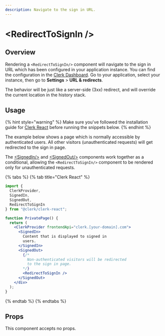 ```yaml
---
description: Navigate to the sign in URL.
---
```


# \<RedirectToSignIn />

## Overview

Rendering a `<RedirectToSignIn/>` component will navigate to the sign in URL which has been configured in your application instance. You can find the configuration in the [Clerk Dashboard](https://dashboard.clerk.dev). Go to your application, select your instance, then go to **Settings** > **URL & redirects**.&#x20;

The behavior will be just like a server-side (3xx) redirect, and will override the current location in the history stack.

## Usage

{% hint style="warning" %}
Make sure you've followed the installation guide for [Clerk React](../../reference/clerk-react/installation.md) before running the snippets below.
{% endhint %}

The example below shows a page which is normally accessible by authenticated users. All other visitors (unauthenticated requests) will get redirected to the sign in page.

The [\<SignedIn/>](signed-in.md) and [\<SignedOut/>](signed-out.md) components work together as a conditional, allowing the `<RedirectToSignIn/>` component to be rendered only for unauthenticated requests.

{% tabs %}
{% tab title="Clerk React" %}
```jsx
import { 
  ClerkProvider,
  SignedIn,
  SignedOut,
  RedirectToSignIn 
} from "@clerk/clerk-react";

function PrivatePage() {
  return (
    <ClerkProvider frontendApi="clerk.[your-domain].com">
      <SignedIn>
        Content that is displayed to signed in
        users.
      </SignedIn>
      <SignedOut>
        {/* 
          Non-authenticated visitors will be redirected
          to the sign in page.
        */}
        <RedirectToSignIn />
      </SignedOut>
    </div>
  );
}
```
{% endtab %}
{% endtabs %}

## Props

This component accepts no props.
